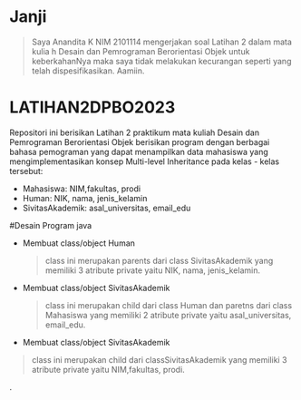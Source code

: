 # Janji

> Saya Anandita K NIM 2101114 mengerjakan soal Latihan 2 dalam mata kulia
h Desain dan Pemrograman Berorientasi Objek untuk keberkahanNya maka saya 
tidak melakukan kecurangan seperti yang telah dispesifikasikan. Aamiin.

# LATIHAN2DPBO2023
Repositori ini berisikan Latihan 2 praktikum mata kuliah Desain dan Pemrograman Berorientasi Objek berisikan program dengan berbagai bahasa pemograman yang dapat menampilkan data mahasiswa yang mengimplementasikan konsep Multi-level Inheritance  pada kelas - kelas tersebut:
- Mahasiswa: NIM,fakultas, prodi
- Human: NIK, nama, jenis_kelamin
- SivitasAkademik: asal_universitas, email_edu

#Desain Program java
- Membuat class/object Human 
  >class ini merupakan parents dari class SivitasAkademik yang memiliki 3 atribute private yaitu NIK, nama, jenis_kelamin.
- Membuat class/object SivitasAkademik
  >class ini merupakan child dari class Human dan paretns dari class Mahasiswa yang memiliki 2 atribute private yaitu  asal_universitas, email_edu.
 - Membuat class/object SivitasAkademik
  >class ini merupakan child dari classSivitasAkademik yang memiliki 3 atribute private yaitu NIM,fakultas, prodi.
  
 .

